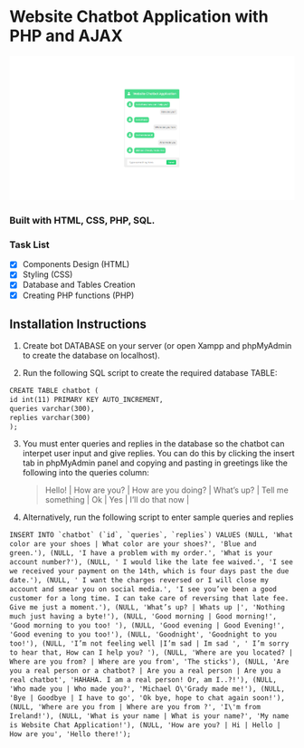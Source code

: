 # Website Chatbot Application with PHP and AJAX

<img src="img/Capture.PNG" width="auto" title="Backend PHP Login & Registration Application"/>

### Built with HTML, CSS, PHP, SQL.

### Task List

- [x] Components Design (HTML)
- [x] Styling (CSS)
- [x] Database and Tables Creation
- [x] Creating PHP functions (PHP)

## Installation Instructions

1. Create bot DATABASE on your server (or open Xampp and phpMyAdmin to create the database on localhost).

2. Run the following SQL script to create the required database TABLE:

```
CREATE TABLE chatbot (
id int(11) PRIMARY KEY AUTO_INCREMENT,
queries varchar(300),
replies varchar(300)
);
```

3. You must enter queries and replies in the database so the chatbot can interpet user input and give replies. You can do this
   by clicking the insert tab in phpMyAdmin panel and copying and pasting in greetings like the following into the queries column:

   > Hello! | How are you? | How are you doing? | What’s up? | Tell me something | Ok | Yes | I’ll do that now |

4. Alternatively, run the following script to enter sample queries and replies

```
INSERT INTO `chatbot` (`id`, `queries`, `replies`) VALUES (NULL, 'What color are your shoes | What color are your shoes?', 'Blue and green.'), (NULL, 'I have a problem with my order.', 'What is your account number?'), (NULL, ' I would like the late fee waived.', 'I see we received your payment on the 14th, which is four days past the due date.'), (NULL, ' I want the charges reversed or I will close my account and smear you on social media.', 'I see you’ve been a good customer for a long time. I can take care of reversing that late fee. Give me just a moment.'), (NULL, 'What’s up? | Whats up |', 'Nothing much just having a byte!'), (NULL, 'Good morning | Good morning!', 'Good morning to you too! '), (NULL, 'Good evening | Good Evening!', 'Good evening to you too!'), (NULL, 'Goodnight', 'Goodnight to you too!'), (NULL, 'I’m not feeling well |I’m sad | Im sad ', ' I’m sorry to hear that, How can I help you? '), (NULL, 'Where are you located? | Where are you from? | Where are you from', 'The sticks'), (NULL, 'Are you a real person or a chatbot? | Are you a real person | Are you a real chatbot', 'HAHAHA. I am a real person! Or, am I..?!'), (NULL, 'Who made you | Who made you?', 'Michael O\'Grady made me!'), (NULL, 'Bye | Goodbye | I have to go', 'Ok bye, hope to chat again soon!'), (NULL, 'Where are you from | Where are you from ?', 'I\'m from Ireland!'), (NULL, 'What is your name | What is your name?', 'My name is Website Chat Application!'), (NULL, 'How are you? | Hi | Hello | How are you', 'Hello there!');

```
